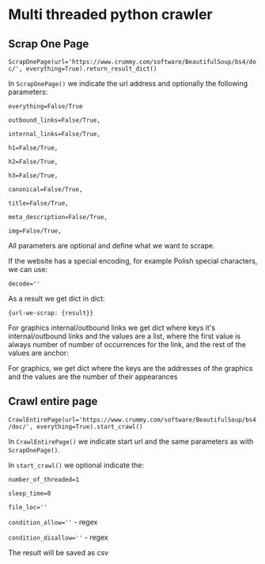 # Multi threaded python crawler

## Scrap One Page
`ScrapOnePage(url='https://www.crummy.com/software/BeautifulSoup/bs4/doc/', everything=True).return_result_dict()`

In `ScrapOnePage()` we indicate the url address and optionally the following parameters:

`everything=False/True`

`outbound_links=False/True,`

`internal_links=False/True,`

`h1=False/True,`

`h2=False/True,`

`h3=False/True,`

`canonical=False/True,`

`title=False/True,`

`meta_description=False/True,`

`img=False/True,`



All parameters are optional and define what we want to scrape.

If the website has a special encoding, for example Polish special characters, we can use:

`decode=''`

As a result we get dict in dict:

`{url-we-scrap: {result}}`

For graphics internal/outbound links we get dict where keys it's internal/outbound links and the values are a list, where the first value is always number of number of occurrences for the link, and the rest of the values are anchor:

For graphics, we get dict where the keys are the addresses of the graphics and the values are the number of their appearances


## Crawl entire page

`CrawlEntirePage(url='https://www.crummy.com/software/BeautifulSoup/bs4/doc/', everything=True).start_crawl()`

In `CrawlEntirePage()` we indicate start url and the same parameters as with `ScrapOnePage()`.

In `start_crawl()` we optional indicate the:

`number_of_threaded=1`

`sleep_time=0`

`file_loc=''`

`condition_allow=''` - regex

`condition_disallow=''` - regex

The result will be saved as csv
